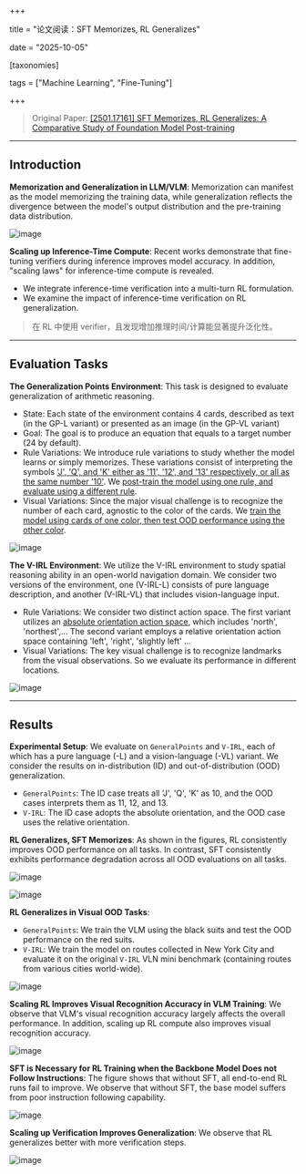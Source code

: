 +++

title = "论文阅读：SFT Memorizes, RL Generalizes"

date = "2025-10-05"

[taxonomies]

tags = ["Machine Learning", "Fine-Tuning"]

+++

> Original Paper: [[2501.17161] SFT Memorizes, RL Generalizes: A Comparative Study of Foundation Model Post-training](https://arxiv.org/abs/2501.17161)

---

## Introduction

**Memorization and Generalization in LLM/VLM**: Memorization can manifest as the model memorizing the training data, while generalization reflects the divergence between the model's output distribution and the pre-training data distribution.

![image](assets/image-20251004224627-gt5hx08.png)​

**Scaling up Inference-Time Compute**: Recent works demonstrate that fine-tuning verifiers during inference improves model accuracy. In addition, "scaling laws" for inference-time compute is revealed.

- We integrate inference-time verification into a multi-turn RL formulation.
- We examine the impact of inference-time verification on RL generalization.

> 在 RL 中使用 verifier，且发现增加推理时间/计算能显著提升泛化性。

---

## Evaluation Tasks

**The Generalization Points Environment**: This task is designed to evaluate generalization of arithmetic reasoning.

- State: Each state of the environment contains $4$ cards, described as text (in the GP-L variant) or presented as an image (in the GP-VL variant)
- Goal: The goal is to produce an equation that equals to a target number ($24$ by default).
- Rule Variations: We introduce rule variations to study whether the model learns or simply memorizes. These variations consist of interpreting the symbols <u>'J', 'Q', and 'K' either as '11', '12', and '13' respectively, or all as the same number '10'</u>. We <u>post-train the model using one rule, and evaluate using a different rule</u>.
- Visual Variations: Since the major visual challenge is to recognize the number of each card, agnostic to the color of the cards. We <u>train the model using cards of one color, then test OOD performance using the other color</u>.

![image](assets/image-20251004225453-0emuxh4.png)​

**The V-IRL Environment**: We utilize the V-IRL environment to study spatial reasoning ability in an open-world navigation domain. We consider two versions of the environment, one (V-IRL-L) consists of pure language description, and another (V-IRL-VL) that includes vision-language input.

- Rule Variations: We consider two distinct action space. The first variant utilizes an <u>absolute orientation action space</u>, which includes 'north', 'northest',... The second variant employs a relative orientation action space containing 'left', 'right', 'slightly left' ...
- Visual Variations: The key visual challenge is to recognize landmarks from the visual observations. So we evaluate its performance in different locations.

![image](assets/image-20251004230255-8cdgbhi.png)​

---

## Results

**Experimental Setup**: We evaluate on `GeneralPoints`​ and `V-IRL`​, each of which has a pure language (-L) and a vision-language (-VL) variant. We consider the results on in-distribution (ID) and out-of-distribution (OOD) generalization.

- `GeneralPoints`: The ID case treats all 'J', 'Q', 'K' as 10, and the OOD cases interprets them as 11, 12, and 13.
- `V-IRL`: The ID case adopts the absolute orientation, and the OOD case uses the relative orientation.

**RL Generalizes, SFT Memorizes**: As shown in the figures, RL consistently improves OOD performance on all tasks. In contrast, SFT consistently exhibits performance degradation across all OOD evaluations on all tasks.

![image](assets/image-20251004231253-ir6z6bk.png)​

![image](assets/image-20251005094611-70x89u7.png)​

**RL Generalizes in Visual OOD Tasks**:

- `GeneralPoints`: We train the VLM using the black suits and test the OOD performance on the red suits.
- `V-IRL`: We train the model on routes collected in New York City and evaluate it on the original `V-IRL`​ VLN mini benchmark (containing routes from various cities world-wide).

![image](assets/image-20251005100115-g412kvv.png)​

**Scaling RL Improves Visual Recognition Accuracy in VLM Training**: We observe that VLM's visual recognition accuracy largely affects the overall performance. In addition, scaling up RL compute also improves visual recognition accuracy.

![image](assets/image-20251005100342-rw4iqis.png)​

**SFT is Necessary for RL Training when the Backbone Model Does not Follow Instructions**: The figure shows that without SFT, all end-to-end RL runs fail to improve. We observe that without SFT, the base model suffers from poor instruction following capability.

![image](assets/image-20251005101042-aa5fwzo.png)​

**Scaling up Verification Improves Generalization**: We observe that RL generalizes better with more verification steps.

![image](assets/image-20251005103103-xqt15vz.png)​

